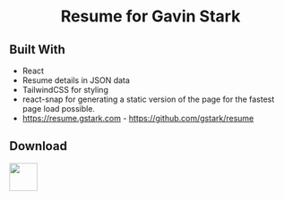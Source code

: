 <h1 align="center">Resume for Gavin Stark</h1>

## Built With

* React
* Resume details in JSON data
* TailwindCSS for styling
* react-snap for generating a static version of the page for the fastest page load possible.
* https://resume.gstark.com - https://github.com/gstark/resume

## Download

<img src="https://cdn-icons-png.flaticon.com/512/337/337946.png" width="50"/>


